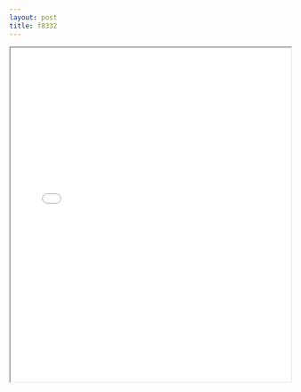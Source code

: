 ```yaml
---
layout: post
title: f8332
---
```


<div class="pdf-container">
<iframe src="/ea/assets/pdfs/f8332.pdf" height="600" width="100%" allowFullScreen="true"></iframe>
</div>

